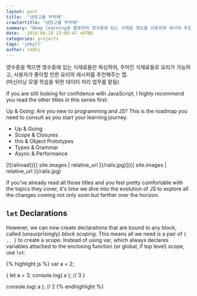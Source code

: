 ```yaml
---
layout: post
title:  "냉장고를 부탁해"
crawlertitle: "냉장고를 부탁해"
summary: "Deep learning을 활용하여 영수증에 있는 식재료 정보를 이용하여 레시피 추천하는 시스템"
date:   2016-06-28 23:09:47 +0700
categories: projects
tags: 'jekyll'
author: redVi
---
```

영수증을 찍으면 영수증에 있는 식재료들만 파싱하여, 주어진 식재료들로 요리가 가능하고, 사용자가 좋아할 만한 요리의 레시피를 추천해주는 앱.<br /> (머신러닝 모델 학습을 위한 데이터 처리 업무를 맡음)

If you are still looking for confidence with JavaScript, I highly recommend you read the other titles in this series first:

Up & Going: Are you new to programming and JS? This is the roadmap you need to consult as you start your learning journey.

- Up & Going
- Scope & Closures
- this & Object Prototypes
- Types & Grammar
- Async & Performance

[![railroad]({{ site.images | relative_url }}/rails.jpg)]({{ site.images | relative_url }}/rails.jpg)

If you've already read all those titles and you feel pretty comfortable with the topics they cover, it's time we dive into the evolution of JS to explore all the changes coming not only soon but farther over the horizon.

## `let` Declarations

However, we can now create declarations that are bound to any block, called (unsurprisingly) *block scoping*. This means all we need is a pair of `{ .. }` to create a scope. Instead of using var, which always declares variables attached to the enclosing function (or global, if top level) scope, use `let`:

{% highlight js %}
var a = 2;

{
    let a = 3;
    console.log( a );   // 3
}

console.log( a );       // 2
{% endhighlight %}